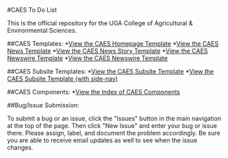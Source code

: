 #CAES To Do List

This is the official repository for the UGA College of Agricultural & Environmental Sciences.  

##CAES Templates:
*[View the CAES Homepage Template](https://johnfrenchxyz.github.io/CAES/)
*[View the CAES News Template](https://johnfrenchxyz.github.io/CAES/news-template.html)
*[View the CAES News Story Template](https://johnfrenchxyz.github.io/CAES/news-story-template.html)
*[View the CAES Newswire Template](https://johnfrenchxyz.github.io/CAES/newswire-template.html)
*[View the CAES Newswire Template](https://johnfrenchxyz.github.io/CAES/newswire-story-template.html)

##CAES Subsite Templates:
*[View the CAES Subsite Template](https://johnfrenchxyz.github.io/CAES/subsite-template.html)
*[View the CAES Subsite Template (with side-nav)](https://johnfrenchxyz.github.io/CAES/subsite-template-with-subnav.html)

##CAES Components:
*[View the Index of CAES Components](https://johnfrenchxyz.github.io/CAES/components/)

##Bug/Issue Submission:

To submit a bug or an issue, click the "Issues" button in the main navigation at the top of the page.  Then click "New Issue" and enter your bug or issue there. Please assign, label, and document the problem accordingly.  Be sure you are able to receive email updates as well to see when the issue changes.
